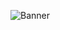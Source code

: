 ![Banner]([/gabriele_peck.png](https://my.visme.co/view/1jxq7w3p-github-banner)https://my.visme.co/view/1jxq7w3p-github-banner)
